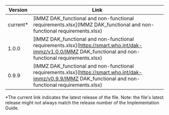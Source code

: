 

| Version | Link |
|---|---|
| current* | [IMMZ DAK_functional and non-functional requirements.xlsx](IMMZ DAK_functional and non-functional requirements.xlsx) |
|1.0.0 | [IMMZ DAK_functional and non-functional requirements.xlsx](https://smart.who.int/dak-immz/v1.0.0/IMMZ DAK_functional and non-functional requirements.xlsx) |
|0.9.9 | [IMMZ DAK_functional and non-functional requirements.xlsx](https://smart.who.int/dak-immz/v0.9.9/IMMZ DAK_functional and non-functional requirements.xlsx) |

*The current link indicates the latest release of the file. Note: the file's latest release might not always match the release number of the Implementation Guide.